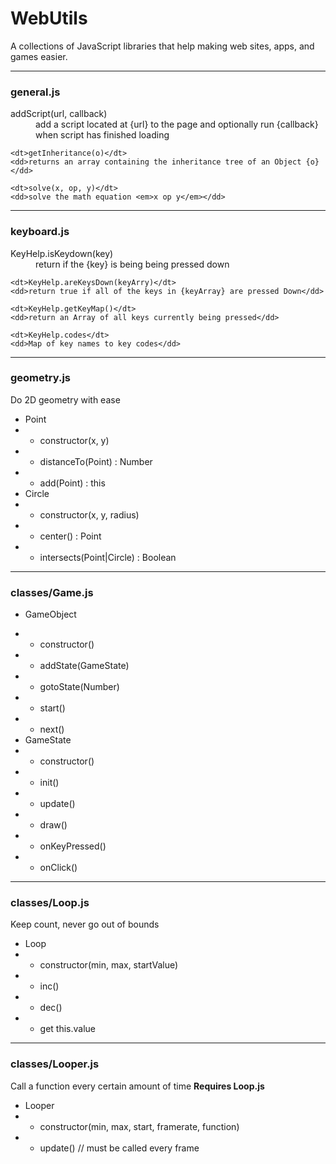 # WebUtils
A collections of JavaScript libraries that help making web sites, apps, and games easier.

----
### general.js
<dl>
    <dt>addScript(url, callback)</dt>
    <dd>add a script located at {url} to the page and optionally run {callback} when script has finished loading</dd>
    
    <dt>getInheritance(o)</dt>
    <dd>returns an array containing the inheritance tree of an Object {o}</dd>
    
    <dt>solve(x, op, y)</dt>
    <dd>solve the math equation <em>x op y</em></dd>
</dl>

----
### keyboard.js
<dl>
    <dt>KeyHelp.isKeydown(key)</dt>
    <dd>return if the {key} is being being pressed down</dd>
    
    <dt>KeyHelp.areKeysDown(keyArry)</dt>
    <dd>return true if all of the keys in {keyArray} are pressed Down</dd>
    
    <dt>KeyHelp.getKeyMap()</dt>
    <dd>return an Array of all keys currently being pressed</dd>
    
    <dt>KeyHelp.codes</dt>
    <dd>Map of key names to key codes</dd>
</dl>

----
### geometry.js
Do 2D geometry with ease
* Point
* * constructor(x, y)
* * distanceTo(Point) : Number
* * add(Point) : this
* Circle
* * constructor(x, y, radius)
* * center() : Point
* * intersects(Point|Circle) : Boolean

----
### classes/Game.js
* GameObject
- - constructor()
- - addState(GameState)
- - gotoState(Number)
- - start()
- - next()
- GameState
- - constructor()
- - init()
- - update()
- - draw()
- - onKeyPressed()
- - onClick()

----
### classes/Loop.js
Keep count, never go out of bounds
- Loop
- - constructor(min, max, startValue)
- - inc()
- - dec()
- - get this.value

----
### classes/Looper.js
Call a function every certain amount of time __Requires Loop.js__
- Looper
- - constructor(min, max, start, framerate, function)
- - update() // must be called every frame
